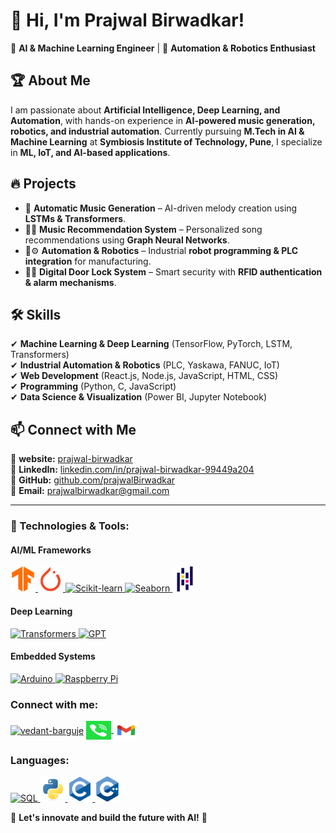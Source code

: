 
# 👋 Hi, I'm Prajwal Birwadkar!  

🚀 **AI & Machine Learning Engineer** | 🤖 **Automation & Robotics Enthusiast** 

## 🏆 About Me  
I am passionate about **Artificial Intelligence, Deep Learning, and Automation**, with hands-on experience in **AI-powered music generation, robotics, and industrial automation**. Currently pursuing **M.Tech in AI & Machine Learning** at **Symbiosis Institute of Technology, Pune**, I specialize in **ML, IoT, and AI-based applications**.  

## 🔥 Projects  
- 🎵 **Automatic Music Generation** – AI-driven melody creation using **LSTMs & Transformers**.  
- 🎵🔗 **Music Recommendation System** – Personalized song recommendations using **Graph Neural Networks**.  
- 🤖⚙️ **Automation & Robotics** – Industrial **robot programming & PLC integration** for manufacturing.  
- 🔐🚪 **Digital Door Lock System** – Smart security with **RFID authentication & alarm mechanisms**.  

## 🛠️ Skills  
✔ **Machine Learning & Deep Learning** (TensorFlow, PyTorch, LSTM, Transformers)  
✔ **Industrial Automation & Robotics** (PLC, Yaskawa, FANUC, IoT)  
✔ **Web Development** (React.js, Node.js, JavaScript, HTML, CSS)  
✔ **Programming** (Python, C, JavaScript)  
✔ **Data Science & Visualization** (Power BI, Jupyter Notebook)  

## 📫 Connect with Me  
🔗 **website:** [prajwal-birwadkar](https://prajwalbirwadkar.wixsite.com/prajwal-birwadkar-1)  
🔗 **LinkedIn:** [linkedin.com/in/prajwal-birwadkar-99449a204](https://www.linkedin.com/in/prajwal-birwadkar-99449a204/)  
🔗 **GitHub:** [github.com/prajwalBirwadkar](https://github.com/prajwalBirwadkar)  
📧 **Email:** prajwalbirwadkar@gmail.com  

---

### 🚀 Technologies & Tools:

#### **AI/ML Frameworks**  
<p align="left">
    <a href="https://www.tensorflow.org/" target="_blank" rel="noreferrer">
        <img src="https://raw.githubusercontent.com/devicons/devicon/master/icons/tensorflow/tensorflow-original.svg" alt="TensorFlow" width="40" height="40"/>
    </a>  
    <a href="https://pytorch.org/" target="_blank" rel="noreferrer">
        <img src="https://raw.githubusercontent.com/devicons/devicon/master/icons/pytorch/pytorch-original.svg" alt="PyTorch" width="40" height="40"/>
    </a>
    <a href="https://scikit-learn.org/" target="_blank" rel="noreferrer">
        <img src="https://upload.wikimedia.org/wikipedia/commons/0/05/Scikit_learn_logo_small.svg" alt="Scikit-learn" width="40" height="40"/>
        </a>
    <a href="https://seaborn.pydata.org/" target="_blank" rel="noreferrer">
        <img src="https://seaborn.pydata.org/_images/logo-tall-lightbg.svg" alt="Seaborn" width="40" height="40"/>
    </a>
     <a href="https://pandas.pydata.org/" target="_blank" rel="noreferrer">
        <img src="https://raw.githubusercontent.com/devicons/devicon/master/icons/pandas/pandas-original.svg" alt="Pandas" width="40" height="40"/>
    </a>
</p>

#### **Deep Learning**  
<p align="left">
    <a href="https://huggingface.co/transformers/" target="_blank" rel="noreferrer">
        <img src="https://huggingface.co/front/assets/huggingface_logo-noborder.svg" alt="Transformers" width="40" height="40"/>
    </a>
    <a href="https://openai.com/research/gpt" target="_blank" rel="noreferrer">
        <img src="https://upload.wikimedia.org/wikipedia/commons/0/04/ChatGPT_logo.svg" alt="GPT" width="40" height="40"/>
    </a>
</p>

#### **Embedded Systems**  
<p align="left">
    <a href="https://www.arduino.cc/" target="_blank" rel="noreferrer">
        <img src="https://cdn.worldvectorlogo.com/logos/arduino-1.svg" alt="Arduino" width="40" height="40"/>
    </a>
    <a href="https://www.raspberrypi.org/" target="_blank" rel="noreferrer">
        <img src="https://upload.wikimedia.org/wikipedia/en/c/cb/Raspberry_Pi_Logo.svg" alt="Raspberry Pi" width="40" height="40"/>
    </a>
</p>


<h3 align="left">Connect with me:</h3>
<p align="left">
<a href="https://www.linkedin.com/in/vedant-barguje/?originalSubdomain=in" target="blank"><img align="center" src="https://raw.githubusercontent.com/rahuldkjain/github-profile-readme-generator/master/src/images/icons/Social/linked-in-alt.svg" alt="vedant-barguje" height="30" width="40" /></a>
<a href="tel:+919284843035" target="blank">
        <img align="center" src="https://raw.githubusercontent.com/edent/SuperTinyIcons/master/images/svg/phone.svg" alt="Phone" height="30" width="40" />
    </a>
    <a href="mailto:your-vedantbarguje3071@gmail.com" target="blank">
        <img align="center" src="https://raw.githubusercontent.com/edent/SuperTinyIcons/master/images/svg/gmail.svg" alt="Gmail" height="30" width="40" />
    </a>
</p>

<h3 align="left">Languages:</h3>
<p align="left">
    <a href="https://www.microsoft.com/en-us/sql-server" target="_blank" rel="noreferrer"> 
        <img src="https://www.svgrepo.com/show/303229/microsoft-sql-server-logo.svg" alt="SQL" width="40" height="40"/> 
    </a> 
    <a href="https://www.python.org" target="_blank" rel="noreferrer"> 
        <img src="https://raw.githubusercontent.com/devicons/devicon/master/icons/python/python-original.svg" alt="Python" width="40" height="40"/> 
    </a>
    <a href="https://en.wikipedia.org/wiki/C_(programming_language)" target="_blank" rel="noreferrer"> 
        <img src="https://raw.githubusercontent.com/devicons/devicon/master/icons/c/c-original.svg" alt="C" width="40" height="40"/> 
    </a>
    <a href="https://isocpp.org/" target="_blank" rel="noreferrer"> 
        <img src="https://raw.githubusercontent.com/devicons/devicon/master/icons/cplusplus/cplusplus-original.svg" alt="C++" width="40" height="40"/> 
    </a>
</p>


🌟 **Let's innovate and build the future with AI!** 🚀  


